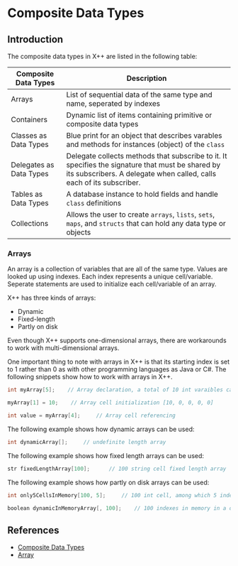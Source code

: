 # Composite Data Types

## Introduction 

The composite data types in X++ are listed in the following table:

| Composite Data Types    | Description |
| ----------------------- | ----------- |
| Arrays                  | List of sequential data of the same type and name, seperated by indexes |
| Containers              | Dynamic list of items containing primitive or composite data types |
| Classes as Data Types   | Blue print for an object that describes varables and methods for instances (object) of the `class` |
| Delegates as Data Types | Delegate collects methods that subscribe to it. It specifies the signature that must be shared by its subscribers. A delegate when called, calls each of its subscriber. |
| Tables as Data Types    | A database instance to hold fields and handle `class` definitions |
| Collections             | Allows the user to create `arrays`, `lists`, `sets`, `maps`, and `structs` that can hold any data type or objects |

### Arrays

An array is a collection of variables that are all of the same type. Values are looked up using indexes. Each index represents a unique cell/variable. Seperate statements are used to initialize each cell/variable of an array.

X++ has three kinds of arrays:

- Dynamic
- Fixed-length
- Partly on disk

Even though X++ supports one-dimensional arrays, there are workarounds to work with multi-dimensional arrays.

One important thing to note with arrays in X++ is that its starting index is set to 1 rather than 0 as with other programming languages as Java or C#. The following snippets show how to work with arrays in X++.

```c++
int myArray[5];    // Array declaration, a total of 10 int varaibles can be stored in a sequence

myArray[1] = 10;    // Array cell initialization [10, 0, 0, 0, 0]

int value = myArray[4];     // Array cell referencing
```

The following example shows how dynamic arrays can be used:

```c++
int dynamicArray[];     // undefinite length array
```

The following example shows how fixed length arrays can be used:

```c++
str fixedLengthArray[100];      // 100 string cell fixed length array
```

The following example shows how partly on disk arrays can be used:

```c++
int only5CellsInMemory[100, 5];     // 100 int cell, among which 5 indexes will be in memory, rest 95 on disk

boolean dynamicInMemoryArray[, 100];    // 100 indexes in memory in a dynamic array
```

## References

- [Composite Data Types](https://msdn.microsoft.com/en-us/library/aa882886.aspx)
- [Array](https://msdn.microsoft.com/en-us/library/aa653716.aspx)